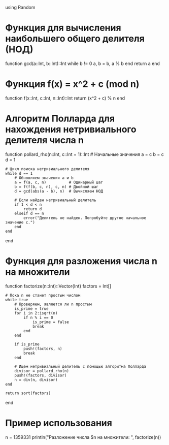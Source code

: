 using Random

# Функция для вычисления наибольшего общего делителя (НОД)
function gcd(a::Int, b::Int)::Int
    while b != 0
        a, b = b, a % b
    end
    return a
end

# Функция f(x) = x^2 + c (mod n)
function f(x::Int, c::Int, n::Int)::Int
    return (x^2 + c) % n
end

# Алгоритм Полларда для нахождения нетривиального делителя числа n
function pollard_rho(n::Int, c::Int = 1)::Int
    # Начальные значения
    a = c
    b = c
    d = 1

    # Цикл поиска нетривиального делителя
    while d == 1
        # Обновляем значения a и b
        a = f(a, c, n)          # Одинарный шаг
        b = f(f(b, c, n), c, n) # Двойной шаг
        d = gcd(abs(a - b), n)  # Вычисляем НОД

        # Если найден нетривиальный делитель
        if 1 < d < n
            return d
        elseif d == n
            error("Делитель не найден. Попробуйте другое начальное значение c.")
        end
    end
end

# Функция для разложения числа n на множители
function factorize(n::Int)::Vector{Int}
    factors = Int[]

    # Пока n не станет простым числом
    while true
        # Проверяем, является ли n простым
        is_prime = true
        for i in 2:isqrt(n)
            if n % i == 0
                is_prime = false
                break
            end
        end

        if is_prime
            push!(factors, n)
            break
        end

        # Ищем нетривиальный делитель с помощью алгоритма Полларда
        divisor = pollard_rho(n)
        push!(factors, divisor)
        n = div(n, divisor)
    end

    return sort(factors)
end

# Пример использования
n = 1359331
println("Разложение числа $n на множители: ", factorize(n))